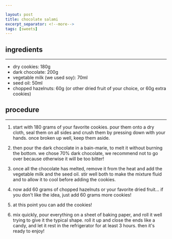 ```yaml
---

layout: post
title: chocolate salami
excerpt_separator: <!--more-->
tags: [sweets]
---
```



 
 <!--more-->


## ingredients
---
- dry cookies: 180g 
- dark chocolate: 200g
- vegetable milk (we used soy): 70ml 
- seed oil: 50ml
- chopped hazelnuts: 60g (or other dried fruit of your choice, or 60g extra cookies)

## procedure
---

1. start with 180 grams of your favorite cookies. pour them onto a dry cloth, seal them on all sides and crush them by pressing down with your hands. once broken up well, keep them aside.


2. then pour the dark chocolate in a bain-marie, to melt it without burning the bottom. we chose 70% dark chocolate, we recommend not to go over because otherwise it will be too bitter! 

3. once all the chocolate has melted, remove it from the heat and add the vegetable milk and the seed oil. stir well both to make the mixture fluid and to allow it to cool before adding the cookies. 
 
4. now add 60 grams of chopped hazelnuts or your favorite dried fruit... if you don't like the idea, just add 60 grams more cookies!

5. at this point you can add the cookies!

6. mix quickly, pour everything on a sheet of baking paper, and roll it well trying to give it the typical shape. roll it up and close the ends like a candy, and let it rest in the refrigerator for at least 3 hours. then it's ready to enjoy!



